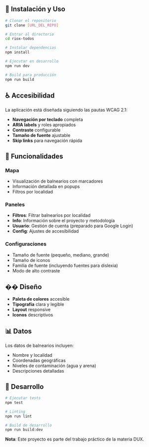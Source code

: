 ## 🚀 Instalación y Uso

```bash
# Clonar el repositorio
git clone [URL_DEL_REPO]

# Entrar al directorio
cd riox-todos

# Instalar dependencias
npm install

# Ejecutar en desarrollo
npm run dev

# Build para producción
npm run build
```

## ♿ Accesibilidad

La aplicación está diseñada siguiendo las pautas WCAG 2.1:

- **Navegación por teclado** completa
- **ARIA labels** y roles apropiados
- **Contraste** configurable
- **Tamaño de fuente** ajustable
- **Skip links** para navegación rápida

## 📱 Funcionalidades

### Mapa
- Visualización de balnearios con marcadores
- Información detallada en popups
- Filtros por localidad

### Paneles
- **Filtros**: Filtrar balnearios por localidad
- **Info**: Información sobre el proyecto y metodología
- **Usuario**: Gestión de cuenta (preparado para Google Login)
- **Config**: Ajustes de accesibilidad

### Configuraciones
- Tamaño de fuente (pequeño, mediano, grande)
- Tamaño de iconos
- Familia de fuente (incluyendo fuentes para dislexia)
- Modo de alto contraste

## �� Diseño

- **Paleta de colores** accesible
- **Tipografía** clara y legible
- **Layout** responsive
- **Iconos** descriptivos

## 📊 Datos

Los datos de balnearios incluyen:
- Nombre y localidad
- Coordenadas geográficas
- Niveles de contaminación (agua y arena)
- Descripciones detalladas

## 🔧 Desarrollo

```bash
# Ejecutar tests
npm test

# Linting
npm run lint

# Build de desarrollo
npm run build:dev
```

**Nota**: Este proyecto es parte del trabajo práctico de la materia DUX.
